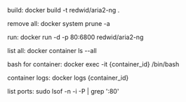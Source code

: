build:
docker build -t redwid/aria2-ng .

remove all:
docker system prune -a

run:
docker run -d -p 80:6800 redwid/aria2-ng

list all:
docker container ls --all

bash for container:
docker exec -it {container_id} /bin/bash

container logs:
docker logs {container_id}

list ports:
sudo lsof -n -i -P | grep ':80'
